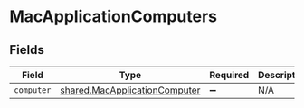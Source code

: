 # MacApplicationComputers


## Fields

| Field                                                                                 | Type                                                                                  | Required                                                                              | Description                                                                           |
| ------------------------------------------------------------------------------------- | ------------------------------------------------------------------------------------- | ------------------------------------------------------------------------------------- | ------------------------------------------------------------------------------------- |
| `computer`                                                                            | [shared.MacApplicationComputer](../../../sdk/models/shared/macapplicationcomputer.md) | :heavy_minus_sign:                                                                    | N/A                                                                                   |